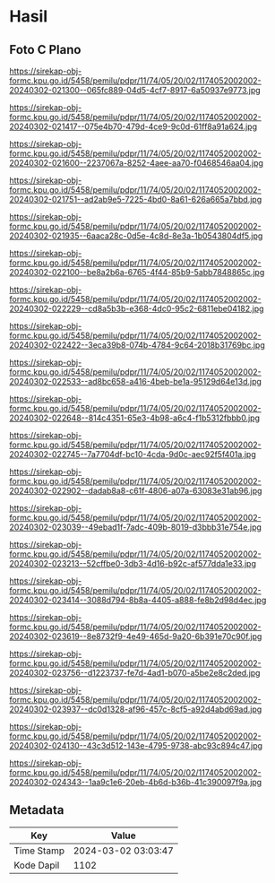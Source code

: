 # Hasil

## Foto C Plano

https://sirekap-obj-formc.kpu.go.id/5458/pemilu/pdpr/11/74/05/20/02/1174052002002-20240302-021300--065fc889-04d5-4cf7-8917-6a50937e9773.jpg

https://sirekap-obj-formc.kpu.go.id/5458/pemilu/pdpr/11/74/05/20/02/1174052002002-20240302-021417--075e4b70-479d-4ce9-9c0d-61ff8a91a624.jpg

https://sirekap-obj-formc.kpu.go.id/5458/pemilu/pdpr/11/74/05/20/02/1174052002002-20240302-021600--2237067a-8252-4aee-aa70-f0468546aa04.jpg

https://sirekap-obj-formc.kpu.go.id/5458/pemilu/pdpr/11/74/05/20/02/1174052002002-20240302-021751--ad2ab9e5-7225-4bd0-8a61-626a665a7bbd.jpg

https://sirekap-obj-formc.kpu.go.id/5458/pemilu/pdpr/11/74/05/20/02/1174052002002-20240302-021935--6aaca28c-0d5e-4c8d-8e3a-1b0543804df5.jpg

https://sirekap-obj-formc.kpu.go.id/5458/pemilu/pdpr/11/74/05/20/02/1174052002002-20240302-022100--be8a2b6a-6765-4f44-85b9-5abb7848865c.jpg

https://sirekap-obj-formc.kpu.go.id/5458/pemilu/pdpr/11/74/05/20/02/1174052002002-20240302-022229--cd8a5b3b-e368-4dc0-95c2-6811ebe04182.jpg

https://sirekap-obj-formc.kpu.go.id/5458/pemilu/pdpr/11/74/05/20/02/1174052002002-20240302-022422--3eca39b8-074b-4784-9c64-2018b31769bc.jpg

https://sirekap-obj-formc.kpu.go.id/5458/pemilu/pdpr/11/74/05/20/02/1174052002002-20240302-022533--ad8bc658-a416-4beb-be1a-95129d64e13d.jpg

https://sirekap-obj-formc.kpu.go.id/5458/pemilu/pdpr/11/74/05/20/02/1174052002002-20240302-022648--814c4351-65e3-4b98-a6c4-f1b5312fbbb0.jpg

https://sirekap-obj-formc.kpu.go.id/5458/pemilu/pdpr/11/74/05/20/02/1174052002002-20240302-022745--7a7704df-bc10-4cda-9d0c-aec92f5f401a.jpg

https://sirekap-obj-formc.kpu.go.id/5458/pemilu/pdpr/11/74/05/20/02/1174052002002-20240302-022902--dadab8a8-c61f-4806-a07a-63083e31ab96.jpg

https://sirekap-obj-formc.kpu.go.id/5458/pemilu/pdpr/11/74/05/20/02/1174052002002-20240302-023039--49ebad1f-7adc-409b-8019-d3bbb31e754e.jpg

https://sirekap-obj-formc.kpu.go.id/5458/pemilu/pdpr/11/74/05/20/02/1174052002002-20240302-023213--52cffbe0-3db3-4d16-b92c-af577dda1e33.jpg

https://sirekap-obj-formc.kpu.go.id/5458/pemilu/pdpr/11/74/05/20/02/1174052002002-20240302-023414--3088d794-8b8a-4405-a888-fe8b2d98d4ec.jpg

https://sirekap-obj-formc.kpu.go.id/5458/pemilu/pdpr/11/74/05/20/02/1174052002002-20240302-023619--8e8732f9-4e49-465d-9a20-6b391e70c90f.jpg

https://sirekap-obj-formc.kpu.go.id/5458/pemilu/pdpr/11/74/05/20/02/1174052002002-20240302-023756--d1223737-fe7d-4ad1-b070-a5be2e8c2ded.jpg

https://sirekap-obj-formc.kpu.go.id/5458/pemilu/pdpr/11/74/05/20/02/1174052002002-20240302-023937--dc0d1328-af96-457c-8cf5-a92d4abd69ad.jpg

https://sirekap-obj-formc.kpu.go.id/5458/pemilu/pdpr/11/74/05/20/02/1174052002002-20240302-024130--43c3d512-143e-4795-9738-abc93c894c47.jpg

https://sirekap-obj-formc.kpu.go.id/5458/pemilu/pdpr/11/74/05/20/02/1174052002002-20240302-024343--1aa9c1e6-20eb-4b6d-b36b-41c390097f9a.jpg


## Metadata

| Key        | Value               |
| ---------- | ------------------- |
| Time Stamp | 2024-03-02 03:03:47 |
| Kode Dapil | 1102                |



